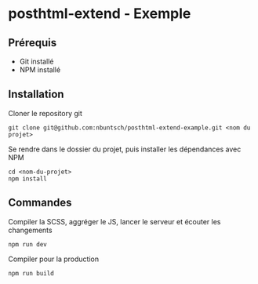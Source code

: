 # posthtml-extend - Exemple

## Prérequis

- Git installé
- NPM installé

## Installation

Cloner le repository git

```
git clone git@github.com:nbuntsch/posthtml-extend-example.git <nom du projet>
```

Se rendre dans le dossier du projet, puis installer les dépendances avec NPM

```
cd <nom-du-projet>
npm install
```

## Commandes

Compiler la SCSS, aggréger le JS, lancer le serveur et écouter les changements

```
npm run dev
```

Compiler pour la production

```
npm run build
```
